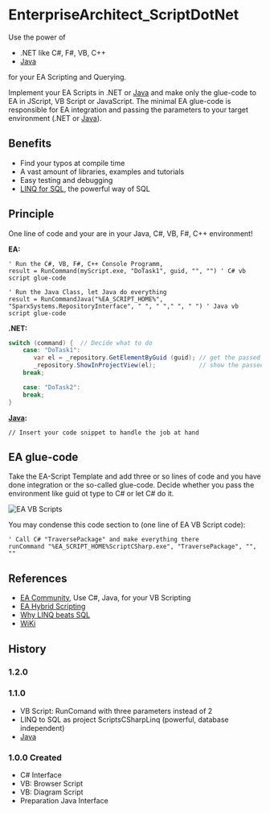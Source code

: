 # EnterpriseArchitect_ScriptDotNet

Use the power of

- .NET like C#, F#, VB, C++
- [Java](../../wiki/Java)

for your EA Scripting and Querying.

Implement your EA Scripts in .NET or [Java](Java) and make only the glue-code to EA in JScript, VB Script or JavaScript. 
The minimal EA glue-code is responsible for EA integration and passing the parameters to your target environment (.NET or [Java](../../wiki/Java)).

## Benefits

- Find your typos at compile time
- A vast amount of libraries, examples and tutorials
- Easy testing and debugging
- [LINQ for SQL](https://www.linqpad.net/WhyLINQBeatsSQL.aspx), the powerful way of SQL

## Principle

One line of code and your are in your Java, C#, VB, F#, C++ environment!

**EA:**  

```vbScript
' Run the C#, VB, F#, C++ Console Programm,
result = RunCommand(myScript.exe, "DoTask1", guid, "", "") ' C# vb script glue-code
```

```vbScript
' Run the Java Class, let Java do everything
result = RunCommandJava("%EA_SCRIPT_HOME%", "SparxSystems.RepositoryInterface", " ", " "," ", " ") ' Java vb script glue-code
```

**.NET:**

```C#
switch (command) {  // Decide what to do
    case: "DoTask1":
       var el = _repository.GetElementByGuid (guid); // get the passed element
       _repository.ShowInProjectView(el);            // show the passed element in project browser
    break;

    case: "DoTask2":
    break;
}
```

**[Java](../../wiki/Java):**

```vbScript
// Insert your code snippet to handle the job at hand
```

## EA glue-code

Take the EA-Script Template and add three or so lines of code and you have done integration or the so-called glue-code.
Decide whether you pass the environment like guid ot type to C# or let C# do it.

![EA VB Scripts](../../wiki/images/VbScriptsOverview.png)

You may condense this code section to (one line of EA VB Script code):

```vbscript
' Call C# "TraversePackage" and make everything there
runCommand "%EA_SCRIPT_HOME%ScriptCSharp.exe", "TraversePackage", "", ""
```

## References

- [EA Community](https://community.sparxsystems.com/community-resources/1065-use-c-java-for-your-vb-script), Use C#, Java, for your VB Scripting
- [EA Hybrid Scripting](https://github.com/Helmut-Ortmann/EnterpriseArchitect_hoTools/wiki/HybridScripting)
- [Why LINQ beats SQL](https://www.linqpad.net/WhyLINQBeatsSQL.aspx)
- [WiKi](../../wiki)

## History

### 1.2.0

### 1.1.0 

- VB Script: RunComand with three parameters instead of 2
- LINQ to SQL as project ScriptsCSharpLinq  (powerful, database independent)
- [Java](../../wiki/Java)

### 1.0.0 Created

- C# Interface
- VB: Browser Script
- VB: Diagram Script
- Preparation Java Interface
